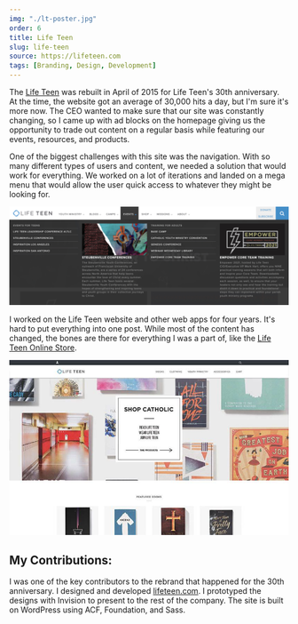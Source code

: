 ```yaml
---
img: "./lt-poster.jpg"
order: 6
title: Life Teen
slug: life-teen
source: https://lifeteen.com
tags: [Branding, Design, Development]
---
```


The [Life Teen](https://lifeteen.com) was rebuilt in April of 2015 for Life Teen's 30th anniversary. At the time, the website got an average of 30,000 hits a day, but I'm sure it's more now. The CEO wanted to make sure that our site was constantly changing, so I came up with ad blocks on the homepage giving us the opportunity to trade out content on a regular basis while featuring our events, resources, and products.

One of the biggest challenges with this site was the navigation. With so many different types of users and content, we needed a solution that would work for everything. We worked on a lot of iterations and landed on a mega menu that would allow the user quick access to whatever they might be looking for.

![Life Teen Mega Nav screenshot](./lt-meganav.jpg)

I worked on the Life Teen website and other web apps for four years. It's hard to put everything into one post. While most of the content has changed, the bones are there for everything I was a part of, like the [Life Teen Online Store](https://shop.lifeteen.com).

![Life Teen Store screenshot](./shop-lt.jpg)

## My Contributions:
I was one of the key contributors to the rebrand that happened for the 30th anniversary. I designed and developed [lifeteen.com](https://lifeteen.com). I prototyped the designs with Invision to present to the rest of the company. The site is built on WordPress using ACF, Foundation, and Sass.
